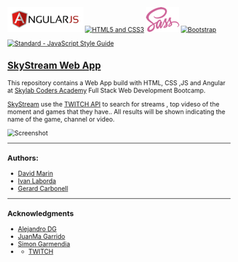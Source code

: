 
[![AngularJS](https://github.com/MarioTerron/logo-images/blob/master/logos/angularjs.png)](https://angularjs.org/) [![HTML5 and CSS3](https://github.com/MarioTerron/logo-images/blob/master/logos/html5-css3-js.png)](http://www.w3.org/)
[![SASS](https://github.com/MarioTerron/logo-images/blob/master/logos/sass.png)](http://sass-lang.com/) [![Bootstrap](https://github.com/MarioTerron/logo-images/blob/master/logos/bootstrap.png)](http://getbootstrap.com/)

[![Standard - JavaScript Style Guide](https://img.shields.io/badge/code%20style-standard-brightgreen.svg)](http://standardjs.com/)


## [SkyStream Web App](https://ivanmlaborda.github.io/bootcamp-group-project-twitch/)

This repository contains a Web App build with HTML, CSS ,JS and Angular at [Skylab Coders Academy](http://www.skylabcoders.com/es/) Full Stack Web Development Bootcamp.

[SkyStream](https://ivanmlaborda.github.io/bootcamp-group-project-twitch/) use the [TWITCH API](https://dev.twitch.tv/) to search for streams , top videso of the moment and games that they have.. All results will be shown indicating the name of the game, channel or video. 

![Screenshot](img/full-site.jpg)

---

### Authors:

- [David Marin](https://github.com/ddmarin94)
- [Ivan Laborda](https://github.com/ivanmlaborda)
- [Gerard Carbonell](https://github.com/QIETE)

---

### Acknowledgments

* [Alejandro DG](https://github.com/agandia9)
* [JuanMa Garrido](https://github.com/juanmaguitar)
* [Simon Garmendia](https://github.com/sgarmendia)
* * [TWITCH](https://www.twitch.tv/)








<!-- ![img-example](https://github.com/ivanmlaborda/bootcamp-group-project-twitch/blob/master/readme-project/Captura%20de%20pantalla%202017-07-27%20a%20las%2017.18.34.png?raw=true)
![img-example](https://github.com/ivanmlaborda/bootcamp-group-project-twitch/blob/master/readme-project/Captura%20de%20pantalla%202017-07-27%20a%20las%2017.37.56.png?raw=true)
![img-example](https://github.com/ivanmlaborda/bootcamp-group-project-twitch/blob/master/readme-project/Captura%20de%20pantalla%202017-07-27%20a%20las%2017.38.08.png?raw=true)
![img-example](https://github.com/ivanmlaborda/bootcamp-group-project-twitch/blob/master/readme-project/Captura%20de%20pantalla%202017-07-27%20a%20las%2017.38.31.png?raw=true)
![img-example](https://github.com/ivanmlaborda/bootcamp-group-project-twitch/blob/master/readme-project/Captura%20de%20pantalla%202017-07-27%20a%20las%2017.38.44.png?raw=true)
![img-example](https://github.com/ivanmlaborda/bootcamp-group-project-twitch/blob/master/readme-project/Captura%20de%20pantalla%202017-07-27%20a%20las%2017.38.46.png?raw=true)
 -->